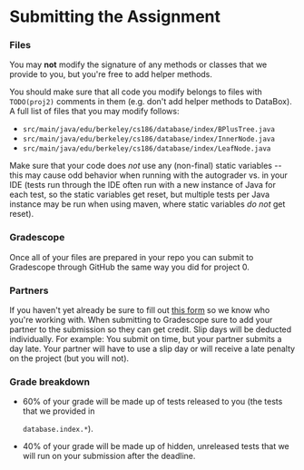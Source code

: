 # Submitting the Assignment

### Files

You may **not** modify the signature of any methods or classes that we provide to you, but you're free to add helper methods.

You should make sure that all code you modify belongs to files with `TODO(proj2)` comments in them \(e.g. don't add helper methods to DataBox\). A full list of files that you may modify follows:

* `src/main/java/edu/berkeley/cs186/database/index/BPlusTree.java`
* `src/main/java/edu/berkeley/cs186/database/index/InnerNode.java`
* `src/main/java/edu/berkeley/cs186/database/index/LeafNode.java`

Make sure that your code does _not_ use any \(non-final\) static variables -- this may cause odd behavior when running with the autograder vs. in your IDE \(tests run through the IDE often run with a new instance of Java for each test, so the static variables get reset, but multiple tests per Java instance may be run when using maven, where static variables _do not_ get reset\).

### Gradescope

Once all of your files are prepared in your repo you can submit to Gradescope through GitHub the same way you did for project 0. 

### Partners

If you haven't yet already be sure to fill out [this form](https://forms.gle/REQPugJuLDEK8hfr7) so we know who you're working with. When submitting to Gradescope sure to add your partner to the submission so they can get credit. Slip days will be deducted individually. For example: You submit on time, but your partner submits a day late. Your partner will have to use a slip day or will receive a late penalty on the project \(but you will not\).

### Grade breakdown

* 60% of your grade will be made up of tests released to you \(the tests that we provided in

  `database.index.*`\).

* 40% of your grade will be made up of hidden, unreleased tests that we will run on your submission after the deadline.

